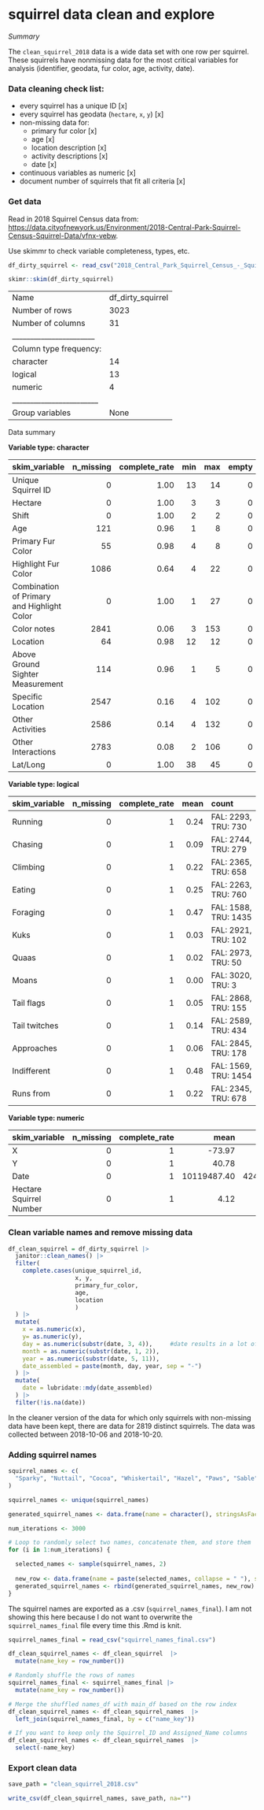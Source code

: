 squirrel data clean and explore
================

*Summary*

The `clean_squirrel_2018` data is a wide data set with one row per
squirrel. These squirrels have nonmissing data for the most critical
variables for analysis (identifier, geodata, fur color, age, activity,
date).

### Data cleaning check list:

- every squirrel has a unique ID \[x\]
- every squirrel has geodata (`hectare`, `x`, `y`) \[x\]
- non-missing data for:
  - primary fur color \[x\]
  - age \[x\]
  - location description \[x\]
  - activity descriptions \[x\]
  - date \[x\]
- continuous variables as numeric \[x\]
- document number of squirrels that fit all criteria \[x\]

### Get data

Read in 2018 Squirrel Census data from:
<https://data.cityofnewyork.us/Environment/2018-Central-Park-Squirrel-Census-Squirrel-Data/vfnx-vebw>.

Use skimmr to check variable completeness, types, etc.

``` r
df_dirty_squirrel <- read_csv("2018_Central_Park_Squirrel_Census_-_Squirrel_Data_20231204.csv")

skimr::skim(df_dirty_squirrel)
```

|                                                  |                   |
|:-------------------------------------------------|:------------------|
| Name                                             | df_dirty_squirrel |
| Number of rows                                   | 3023              |
| Number of columns                                | 31                |
| \_\_\_\_\_\_\_\_\_\_\_\_\_\_\_\_\_\_\_\_\_\_\_   |                   |
| Column type frequency:                           |                   |
| character                                        | 14                |
| logical                                          | 13                |
| numeric                                          | 4                 |
| \_\_\_\_\_\_\_\_\_\_\_\_\_\_\_\_\_\_\_\_\_\_\_\_ |                   |
| Group variables                                  | None              |

Data summary

**Variable type: character**

| skim_variable                              | n_missing | complete_rate | min | max | empty | n_unique | whitespace |
|:-------------------------------------------|----------:|--------------:|----:|----:|------:|---------:|-----------:|
| Unique Squirrel ID                         |         0 |          1.00 |  13 |  14 |     0 |     3018 |          0 |
| Hectare                                    |         0 |          1.00 |   3 |   3 |     0 |      339 |          0 |
| Shift                                      |         0 |          1.00 |   2 |   2 |     0 |        2 |          0 |
| Age                                        |       121 |          0.96 |   1 |   8 |     0 |        3 |          0 |
| Primary Fur Color                          |        55 |          0.98 |   4 |   8 |     0 |        3 |          0 |
| Highlight Fur Color                        |      1086 |          0.64 |   4 |  22 |     0 |       10 |          0 |
| Combination of Primary and Highlight Color |         0 |          1.00 |   1 |  27 |     0 |       22 |          0 |
| Color notes                                |      2841 |          0.06 |   3 | 153 |     0 |      135 |          0 |
| Location                                   |        64 |          0.98 |  12 |  12 |     0 |        2 |          0 |
| Above Ground Sighter Measurement           |       114 |          0.96 |   1 |   5 |     0 |       41 |          0 |
| Specific Location                          |      2547 |          0.16 |   4 | 102 |     0 |      304 |          0 |
| Other Activities                           |      2586 |          0.14 |   4 | 132 |     0 |      307 |          0 |
| Other Interactions                         |      2783 |          0.08 |   2 | 106 |     0 |      197 |          0 |
| Lat/Long                                   |         0 |          1.00 |  38 |  45 |     0 |     3023 |          0 |

**Variable type: logical**

| skim_variable | n_missing | complete_rate | mean | count                |
|:--------------|----------:|--------------:|-----:|:---------------------|
| Running       |         0 |             1 | 0.24 | FAL: 2293, TRU: 730  |
| Chasing       |         0 |             1 | 0.09 | FAL: 2744, TRU: 279  |
| Climbing      |         0 |             1 | 0.22 | FAL: 2365, TRU: 658  |
| Eating        |         0 |             1 | 0.25 | FAL: 2263, TRU: 760  |
| Foraging      |         0 |             1 | 0.47 | FAL: 1588, TRU: 1435 |
| Kuks          |         0 |             1 | 0.03 | FAL: 2921, TRU: 102  |
| Quaas         |         0 |             1 | 0.02 | FAL: 2973, TRU: 50   |
| Moans         |         0 |             1 | 0.00 | FAL: 3020, TRU: 3    |
| Tail flags    |         0 |             1 | 0.05 | FAL: 2868, TRU: 155  |
| Tail twitches |         0 |             1 | 0.14 | FAL: 2589, TRU: 434  |
| Approaches    |         0 |             1 | 0.06 | FAL: 2845, TRU: 178  |
| Indifferent   |         0 |             1 | 0.48 | FAL: 1569, TRU: 1454 |
| Runs from     |         0 |             1 | 0.22 | FAL: 2345, TRU: 678  |

**Variable type: numeric**

| skim_variable           | n_missing | complete_rate |        mean |       sd |          p0 |         p25 |         p50 |         p75 |        p100 | hist  |
|:------------------------|----------:|--------------:|------------:|---------:|------------:|------------:|------------:|------------:|------------:|:------|
| X                       |         0 |             1 |      -73.97 |     0.01 |      -73.98 |      -73.97 |      -73.97 |      -73.96 |      -73.95 | ▅▇▅▆▂ |
| Y                       |         0 |             1 |       40.78 |     0.01 |       40.76 |       40.77 |       40.78 |       40.79 |       40.80 | ▇▇▃▅▆ |
| Date                    |         0 |             1 | 10119487.40 | 42466.71 | 10062018.00 | 10082018.00 | 10122018.00 | 10142018.00 | 10202018.00 | ▇▂▇▂▃ |
| Hectare Squirrel Number |         0 |             1 |        4.12 |     3.10 |        1.00 |        2.00 |        3.00 |        6.00 |       23.00 | ▇▂▁▁▁ |

### Clean variable names and remove missing data

``` r
df_clean_squirrel = df_dirty_squirrel |> 
  janitor::clean_names() |> 
  filter(
    complete.cases(unique_squirrel_id, 
                   x, y, 
                   primary_fur_color, 
                   age, 
                   location
                   )
  ) |> 
  mutate(
    x = as.numeric(x), 
    y= as.numeric(y), 
    day = as.numeric(substr(date, 3, 4)),     #date results in a lot of parsing failures so I'm using a work around
    month = as.numeric(substr(date, 1, 2)),  
    year = as.numeric(substr(date, 5, 11)), 
    date_assembled = paste(month, day, year, sep = "-") 
  ) |> 
  mutate(
    date = lubridate::mdy(date_assembled)
  ) |> 
  filter(!is.na(date))
```

In the cleaner version of the data for which only squirrels with
non-missing data have been kept, there are data for 2819 distinct
squirrels. The data was collected between 2018-10-06 and 2018-10-20.

### Adding squirrel names

``` r
squirrel_names <- c(
  "Sparky", "Nuttail", "Cocoa", "Whiskertail", "Hazel", "Paws", "Sable", "Furryfluff", "Almond","Bushytoes", "Pecan", "Snugglewhisk", "Popcorn", "Nutbuster", "Chestnut", "Snickersnack", "Butterscotch", "Fluffpaws", "Maple", "Tangletoe", "Walnut", "Giggletail", "Acorn", "Snickersnout", "Pistachio", "Wigglesnout", "Cashew", "Sillytail", "Toffee", "Fluffernut", "Macadamia", "Wigglewhisk", "Cinnamon", "Nibbler", "Russet", "Snickerwhisk", "Caramel", "Fuzzernose", "Mocha", "Whiskernib", "S'mores", "Snickersnout", "Olive", "Gigglenose", "Mango", "Snuggletail", "Taffy", "Wigglesnout", "Marshmallow", "Nibbler", "Chestnut", "Scurrypaws", "Butter", "Pouncewhisk", "Truffle", "Fluffpounce", "Pumpkin", "Nibblesnout", "Cocoa", "Wigglepaws", "Peanut", "Whiskersnack", "Sesame", "Nuzzlenib", "Blueberry", "Fluffernibble", "Hazelnut", "Pouncetail", "Raspberry", "Whiskernibble", "Muffin", "Nutbounce", "Peach", "Snickerscuffle", "Ginger", "Fluffpounce", "Biscuit", "Nuzzlesnack", "Cherry", "Scurryfluff", "Bluebell", "Wigglewhisk", "Apricot", "Snugglesnack", "Plum", "Gigglesnout", "Sunny", "Snickersnuggle", "Banana", "Whiskerbounce", "Papaya", "Nutwhisk", "Coconut", "Snickersnuggle", "Mango", "Wiggletail", "Berry", "Gigglesnout", "Kiwi", "Pouncesnout", "Melon", "Nuzzlenose", "Tangerine", "Wigglepaws", "Plum", "Scurrywhisk", "Pumpkin", "Fluffertail", "Grape", "Nibblesnack", "Blackberry", "Pouncepaws", "Raspberry", "Nutwhisk", "Peach", "Fluffertail", "Kiwi", "Wigglepaws", "Mango", "Giggletail", "Tangerine", "Fluffernose", "Grape", "Whiskertail", "Blackberry", "Nutbounce", "Blueberry", "Scurrypaws", "Cranberry", "Wiggletail", "Mulberry", "Pouncewhisk", "Orange", "Nibbler", "Pomegranate", "Nutsnack", "Strawberry", "Wigglewhisk", "Lemon", "Nuzzlenose", "Lime", "Snickerscuffle", "Watermelon", "Snickersnuggle", "Apple", "Nutbounce", "Cherry", "Whiskertail", "Grapes", "Fluffertail", "Peach", "Wigglepaws", "Sunny", "Chestnut", "Maple", "Peanut", "Hazel", "Walnut", "Oreo", "Marshmallow", "Snickers","Buttercup", "Pumpkin", "Pinecone", "Cocoa", "Blueberry", "Raspberry", "Sparky", "Furry", "Chestnut", "Pippin", "Acorn", "Pistachio", "Hazelnut", "Cinnamon", "Mocha", "Pecan", "Acorn", "Biscuit", "Almond", "S'mores", "Wiggles", "Twix", "Bubbles", "Doodle", "Wombat", "Fluffernutter", "Muffin", "Fuzzball", "Cupcake", "Wonton", "Snuggles", "Pippin", "Moonbeam", "Cheesecake", "Jigsaw", "Cashew", "Jumper", "Marmalade", "Nimbus", "Toffee", "Poppy", "Squirt", "Munchkin", "Tidbit","Jingle", "Piston", "Fandango", "Jolt", "Nectar", "Sprinkle", "Nudge", "Tickles", "Hiccup", "Sassafras", "Zippy", "Daffodil", "Raisin", "Frizzle", "Caramel", "Stardust", "Quicksilver", "Nishi", "Jeff", "Selina", "Ghislaine", "Carolyn", "Camille", "Sanika", "Z", "Will", "Bella", "Frank", "Rose", "Gerry", "Ryan", "Fuzzy", "Wuzzy", "Fern", "Rain", "Bob", "Larry", "Doug", "John", "Mimosa", "Juicy", "Megan", "Lizzie", "Santa", "Jingles", "Lucy", "Lady", "King", "Queen", "Prince", "Madam", "Sir", "Czar", "Princess", "Your Highness", "Ronald", "Tapioca", "Boba", "Candycane", "Moscato", "Shrek", "Legolas", "Adrian", "Reggie", "Sophie", "Francesca", "Spiderman", "Peter", "Super", "Henry", "Sebastian", "Frodo", "Gandalf", "Bilbo"
)
```

``` r
squirrel_names <- unique(squirrel_names)

generated_squirrel_names <- data.frame(name = character(), stringsAsFactors = FALSE)

num_iterations <- 3000 

# Loop to randomly select two names, concatenate them, and store them
for (i in 1:num_iterations) {

  selected_names <- sample(squirrel_names, 2)
  
  new_row <- data.frame(name = paste(selected_names, collapse = " "), stringsAsFactors = FALSE)
  generated_squirrel_names <- rbind(generated_squirrel_names, new_row)
}
```

The squirrel names are exported as a .csv (`squirrel_names_final`). I am
not showing this here because I do not want to overwrite the
`squirrel_names_final` file every time this .Rmd is knit.

``` r
squirrel_names_final = read_csv("squirrel_names_final.csv")

df_clean_squirrel_names <- df_clean_squirrel  |> 
  mutate(name_key = row_number())

# Randomly shuffle the rows of names
squirrel_names_final <- squirrel_names_final |> 
  mutate(name_key = row_number())

# Merge the shuffled names_df with main_df based on the row index
df_clean_squirrel_names <- df_clean_squirrel_names  |> 
  left_join(squirrel_names_final, by = c("name_key"))

# If you want to keep only the Squirrel_ID and Assigned_Name columns
df_clean_squirrel_names <- df_clean_squirrel_names  |> 
  select(-name_key)
```

### Export clean data

``` r
save_path = "clean_squirrel_2018.csv"

write_csv(df_clean_squirrel_names, save_path, na="")
```
